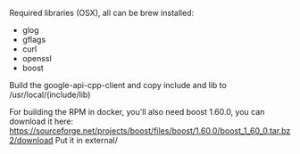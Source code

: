Required libraries (OSX), all can be brew installed:
- glog
- gflags
- curl
- openssl
- boost

Build the google-api-cpp-client and copy include and lib to /usr/local/(include/lib)

For building the RPM in docker, you'll also need boost 1.60.0, you can download it here:
  https://sourceforge.net/projects/boost/files/boost/1.60.0/boost_1_60_0.tar.bz2/download
Put it in external/